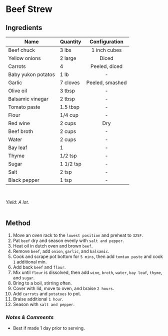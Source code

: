 # **Beef Strew**

## **Ingredients**
| Name | Quantity | Configuration |
| ---- | -------- | :-----------: |
| Beef chuck | 3 lbs | 1 inch cubes |
| Yellow onions | 2 large | Diced |
| Carrots | 4 | Peeled, diced |
| Baby yukon potatos | 1 lb | - |
| Garlic | 7 cloves | Peeled, smashed |
| Olive oil | 3 tbsp | - |
| Balsamic vinegar | 2 tbsp | - |
| Tomato paste | 1.5 tbsp | - |
| Flour | 1/4 cup | - |
| Red wine | 2 cups | Dry |
| Beef broth | 2 cups | - |
| Water | 2 cups | - |
| Bay leaf | 1 | - |
| Thyme | 1/2 tsp | - |
| Sugar | 1 1/2 tsp | - |
| Salt | 2 tsp | - |
| Black pepper | 1 tsp | - |
<br>

*Yield: A lot.*
<br><br>

## **Method**
<ol>
    <li>Move an oven rack to the <code>lowest position</code> and preheat to <code>325F</code>.</li>
    <li>Pat <code>beef</code> dry and season evenly with <code>salt and pepper</code>.</li>
    <li>Heat oil in dutch oven and brown <code>beef</code>.</li>
    <li>Remove <code>beef</code>, add <code>onion</code>, <code>garlic</code>, and <code>balsamic</code>.</li>
    <li>Cook and scrape pot bottom for <code>5 mins</code>, then add <code>tomtao paste</code> and cook <code>1</code> additional min.</li>
    <li>Add back <code>beef</code> and <code>flour</code>.</li>
    <li>Mix until <code>flour</code> is dissolved, then add <code>wine</code>, <code>broth</code>, <code>water</code>, <code>bay leaf</code>, <code>thyme</code>, and <code>sugar</code>.</li>
    <li>Bring to a boil, stirring often.</li>
    <li>Cover with lid, move to oven, and braise <code>2 hours</code>.</li>
    <li>Add <code>carrots</code> and <code>potatoes</code> to pot.</li>
    <li>Braise additional <code>1 hour</code>.</li>
    <li>Season with <code>salt and pepper</code>.</li>
</ol>

### *Notes & Comments*
<ul>
    <li>Best if made 1 day prior to serving.</li>
</ul>